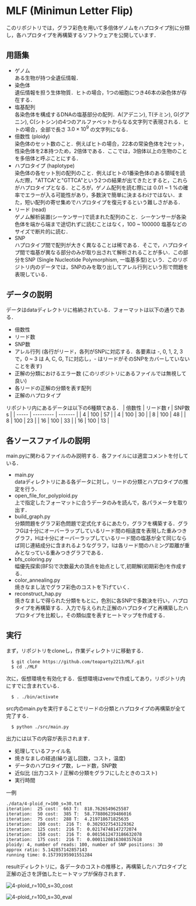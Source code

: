 # MLF (Minimun Letter Flip)
このリポジトリでは，グラフ彩色を用いて多倍体ゲノムをハプロタイプ別に分類し，各ハプロタイプを再構築するソフトウェアを公開しています．

## 用語集
- ゲノム  
ある生物が持つ全遺伝情報．
- 染色体  
遺伝情報を担う生体物質．ヒトの場合，1つの細胞につき46本の染色体が存在する．
- 塩基配列  
各染色体を構成するDNAの塩基部分の配列．A(アデニン), T(チミン), G(グアニン), C(シトシン)の4つのアルファベットからなる文字列で表現される．ヒトの場合，全部で長さ $3.0\times 10^9$ の文字列になる．
- 倍数性 (ploidy)  
染色体のセット数のこと．例えばヒトの場合，22本の常染色体を2セット，性染色体を2本持つため，2倍体である．ここでは，3倍体以上の生物のことを多倍体と呼ぶことにする．
- ハプロタイプ (haplotype)  
染色体の各セット別の配列のこと．例えばヒトの1番染色体のある領域を読んだ際，"ATTCA"と"GTTCA"という2つの結果が出てきたとすると，これらがハプロタイプとなる．ところが，ゲノム配列を読む際には 0.01 ~ 1 %の確率でエラーが入る可能性があり，多数決で簡単に決まるわけではない．また，短い配列の寄せ集めでハプロタイプを復元するという難しさがある．
- リード (read)  
ゲノム解析装置(シーケンサー)で読まれた配列のこと．シーケンサーが各染色体を端から端まで途切れずに読むことはなく，100 ~ 100000 塩基などのサイズで断片的に読む．
- SNP  
ハプロタイプ間で配列が大きく異なることは稀である．そこで，ハプロタイプ間で塩基が異なる部分のみが取り出されて解析されることが多い．この部分をSNP (Single Nucleotide Polymorphism, 一塩基多型)という．このリポジトリ内のデータでは，SNPのみを取り出してアレル行列という形で問題を表現している．

## データの説明
データはdataディレクトリに格納されている．フォーマットは以下の通りである．
- 倍数性
- リード数
- SNP数
- アレル行列 (各行がリード，各列がSNPに対応する．各要素は -, 0, 1, 2, 3で，0 ~ 3 は A, C, G, Tに対応し，- はリードがそのSNPをカバーしていないことを表す)
- 正解の分類におけるエラー数 (このリポジトリにあるファイルでは無視して良い)
- 各リードの正解の分類を表す配列
- 正解のハプロタイプ

リポジトリ内にあるデータは以下の6種類である．
| 倍数性  | リード数 r | SNP数 s |
| ----- | --------- | ------- |
|   4   |    100    |    57   |
|   4   |    100    |    30   |
|   8   |    100    |    48   |
|   8   |    100    |    23   |
|   16  |    100    |    33   |
|   16  |    100    |    13   |

## 各ソースファイルの説明
main.pyに関わるファイルのみ説明する．各ファイルには適宜コメントを付している．
- main.py  
dataディレクトリにある各データに対し，リードの分類とハプロタイプの推定を行う．
- open_file_for_polyploid.py  
上で指定したフォーマットに合うデータのみを読んで，各パラメータを取り出す．
- build_graph.py  
分類問題をグラフ彩色問題で定式化するにあたり，グラフを構築する．グラフGは十分にオーバーラップしているリード間の相違度を表現した重みつきグラフ，Hは十分にオーバーラップしているリード間の塩基が全て同じならば同じ連結成分に含まれるようなグラフ，Iは各リード間のハミング距離が重みとなっている重みつきグラフである．
- bfs_coloring.py  
幅優先探索(BFS)で次数最大の頂点を始点として,初期解(初期彩色)を作成する．
- color_annealing.py  
焼きなまし法でグラフ彩色のコストを下げていく．
- reconstruct_hap.py  
焼きなましで得られた分類をもとに，色別に各SNPで多数決を行い，ハプロタイプを再構築する．入力で与えられた正解のハプロタイプと再構築したハプロタイプを比較し，その類似度を表すヒートマップを作成する．

## 実行
まず，リポジトリをcloneし，作業ディレクトリに移動する．
```
  $ git clone https://github.com/teaparty2213/MLF.git
  $ cd ./MLF
```
次に，仮想環境を有効化する．仮想環境はvenvで作成してあり，リポジトリ内にすでに含まれている．
```
  $ . ./bin/activate
```
src内のmain.pyを実行することでリードの分類とハプロタイプの再構築が全て完了する．
```
  $ python ./src/main.py
```
出力には以下の内容が表示されます．
- 処理しているファイル名
- 焼きなましの経過(繰り返し回数，コスト，温度)
- データのハプロタイプ数，レード数，SNP数
- 近似比 (出力コスト / 正解の分類をグラフにしたときのコスト)
- 実行時間

一例
```
./data/4-ploid_r=100_s=30.txt
iteration:  25 cost:  663 T:  818.7626549625587
iteration:  50 cost:  385 T:  58.778806239486016
iteration:  75 cost:  288 T:  4.219718671825635
iteration:  100 cost:  216 T:  0.3029327543129362
iteration:  125 cost:  216 T:  0.02174748147272074
iteration:  150 cost:  216 T:  0.0015612473186632078
iteration:  175 cost:  216 T:  0.0001120816308357618
ploidy: 4, number of reads: 100, number of SNP positions: 30
approx ratio: 5.142857142857143
running time: 0.15739195901551284
```

resultディレクトリに，各データのコストの推移と，再構築したハプロタイプと正解の近さを評価したヒートマップが保存されます．

![4-ploid_r=100_s=30_cost](https://github.com/user-attachments/assets/c915f97a-e674-4c0a-89a4-5e38eeaac9a5)

![4-ploid_r=100_s=30_eval](https://github.com/user-attachments/assets/267c16cd-3f13-4969-b2e0-5fad6c1d1d7e)
